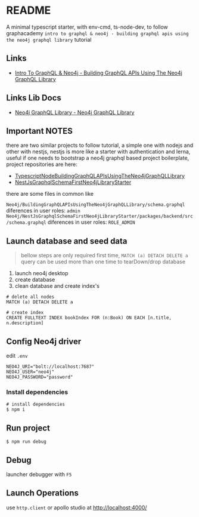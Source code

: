 # README

A minimal typescript starter, with env-cmd, ts-node-dev, to follow graphacademy `intro to graphql & neo4j - building graphql apis using the neo4j graphql library` tutorial

## Links

- [Intro To GraphQL & Neo4j - Building GraphQL APIs Using The Neo4j GraphQL Library](https://neo4j.com/graphacademy/training-graphql-apis/01-graphql-apis-intro-to-graphql/)

## Links Lib Docs

- [Neo4j GraphQL Library - Neo4j GraphQL Library](https://neo4j.com/docs/graphql-manual/current/)

## Important NOTES

there are two similar projects to follow tutorial, a simple one with nodejs and other with nestjs, nestjs is more like a starter with authentication and lerna, useful if one needs to bootstrap a neo4j graphql based project boilerplate, project repositories are here:

- [TypescriptNodeBuildingGraphQLAPIsUsingTheNeo4jGraphQLLibrary](https://github.com/koakh/TypescriptNodeBuildingGraphQLAPIsUsingTheNeo4jGraphQLLibrary)
- [NestJsGraphqlSchemaFirstNeo4jLibraryStarter](https://github.com/koakh/NestJsGraphqlSchemaFirstNeo4jLibraryStarter)

there are some files in common like

`Neo4j/BuildingGraphQLAPIsUsingTheNeo4jGraphQLLibrary/schema.graphql`
  diferences in user roles: `admin`
`Neo4j/NestJsGraphqlSchemaFirstNeo4jLibraryStarter/packages/backend/src/schema.graphql`
  diferences in user roles: `ROLE_ADMIN`

## Launch database and seed data

> bellow steps are only required first time, `MATCH (a) DETACH DELETE a` query can be used more than one time to tearDown/drop database

1. launch neo4j desktop
2. create database
3. clean database and create index's

```cypher
# delete all nodes
MATCH (a) DETACH DELETE a

# create index
CREATE FULLTEXT INDEX bookIndex FOR (n:Book) ON EACH [n.title, n.description]
```

## Config Neo4j driver

edit `.env`

```shell
NEO4J_URI="bolt://localhost:7687"
NEO4J_USER="neo4j"
NEO4J_PASSWORD="password"
```

### Install dependencies

```shell
# install dependencies
$ npm i
```

## Run project

```shell
$ npm run debug
```

## Debug

launcher debugger with `F5`

## Launch Operations

use `http.client` or apollo studio at <http://localhost:4000/>